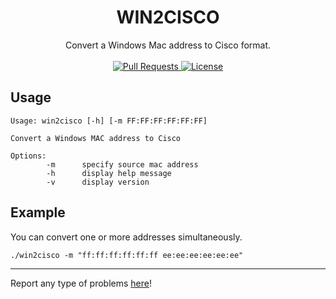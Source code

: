 <h1 align="center">WIN2CISCO</h1>
<p align="center">
	Convert a Windows Mac address to Cisco format.
	<br>
	<br>
  <a href="https://github.com/julienbriault/win2cisco/pulls">
    <img src="https://img.shields.io/badge/PRs-welcome-brightgreen.svg?longCache=true" alt="Pull Requests">
  </a>
  <a href="http://www.gnu.org/licenses/">
    <img src="https://img.shields.io/badge/License-GNU-blue.svg?longCache=true" alt="License">
  </a>
</p>

## Usage 
```
Usage: win2cisco [-h] [-m FF:FF:FF:FF:FF:FF]

Convert a Windows MAC address to Cisco

Options:
        -m      specify source mac address
        -h      display help message
        -v      display version

```
## Example
You can convert one or more addresses simultaneously.
```
./win2cisco -m "ff:ff:ff:ff:ff:ff ee:ee:ee:ee:ee:ee"  
```

---
Report any type of problems [here](https://github.com/julienbriault/win2cisco/issues)!
